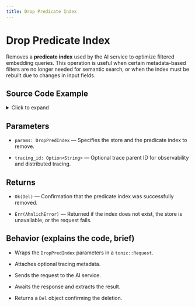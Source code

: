 ```yaml
---
title: Drop Predicate Index
---
```


# Drop Predicate Index

Removes a **predicate index** used by the AI service to optimize filtered embedding queries. This operation is useful when certain metadata-based filters are no longer needed for semantic search, or when the index must be rebuilt due to changes in input fields.

## Source Code Example

<details>
  <summary>Click to expand</summary>

  ```rust
  use ahnlich_client_rs::ai::AiClient;
  use ahnlich_client_rs::error::AhnlichError;
  use ahnlich_types::ai::query::DropPredIndex;
  use ahnlich_types::ai::server::Del;


  #[tokio::main]
  async fn main() -> Result<(), AhnlichError> {
      // Connect to the AI service
      let ai_client = AiClient::new("http://127.0.0.1:1370".to_string())
          .await
          .expect("Failed to connect AI client");


      // Define which store and which predicate index to drop
      let params = DropPredIndex {
          store: "Deven Kicks".to_string(),
          predicates: vec!["Brand".to_string()],
          error_if_not_exists: true, // 👈 required field, prevents silent no-op
      };


      // Call the API
      let response: Del = ai_client.drop_pred_index(params, None).await?;


      println!(" Dropped predicate index result: {:?}", response);


      Ok(())
  }
  ```
</details>

## Parameters
* `params: DropPredIndex` — Specifies the store and the predicate index to remove.

* `tracing_id: Option<String>` — Optional trace parent ID for observability and distributed tracing.


## Returns
* `Ok(Del)` — Confirmation that the predicate index was successfully removed.

* `Err(AhnlichError)` — Returned if the index does not exist, the store is unavailable, or the request fails.


## Behavior (explains the code, brief)
* Wraps the `DropPredIndex` parameters in a `tonic::Request`.

* Attaches optional tracing metadata.

* Sends the request to the AI service.

* Awaits the response and extracts the result.

* Returns a `Del` object confirming the deletion.